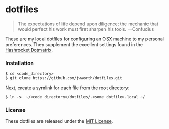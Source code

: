 # dotfiles

> The expectations of life depend upon diligence; the mechanic that would
> perfect his work must first sharpen his tools. —Confucius

These are my local dotfiles for configuring an OSX machine to my personal
preferences. They supplement the excellent settings found in the [Hashrocket
Dotmatrix](https://github.com/hashrocket/dotmatrix).

### Installation

```
$ cd <code_directory>
$ git clone https://github.com/jwworth/dotfiles.git
```

Next, create a symlink for each file from the root directory:

```
$ ln -s  ~/<code_directory>/dotfiles/.<some_dotfile>.local ~/
```

### License

These dotfiles are released under the [MIT
License](http://www.opensource.org/licenses/MIT).
